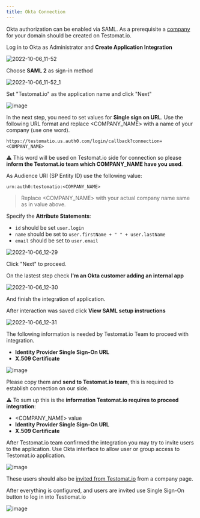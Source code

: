 ```yaml
---
title: Okta Connection
---
```


Okta authorization can be enabled via SAML. As a prerequisite a [company](https://docs.testomat.io/subscriptions/companies/) for your domain should be created on Testomat.io. 

Log in to Okta as Administrator and **Create Application Integration**

![2022-10-06_11-52](./images/194427516-2a6336b7-f419-4390-a1a4-30ce528045ba.png)

Choose **SAML 2** as sign-in method

![2022-10-06_11-52_1](./images/194427643-4af9baff-2934-4b5f-a972-b29c706212c1.png)

Set "Testomat.io" as the application name and click "Next"

![image](./images/194428326-ba6d0b70-5f36-4a7e-bee2-cc83266c2a85.png)

In the next step, you need to set values for **Single sign on URL**. Use the following URL format and replace <COMPANY_NAME> with a name of your company (use one word). 

```
https://testomatio.us.auth0.com/login/callback?connection=<COMPANY_NAME>
```

⚠️ This word will be used on Testomat.io side for connection so please **inform the Testomat.io team which COMPANY_NAME have you used**.

As Audience URI (SP Entity ID) use the following value:

```
urn:auth0:testomatio:<COMPANY_NAME>
```
> Replace <COMPANY_NAME> with your actual company name same as in value above.


Specify the **Attribute Statements**:

* `id` should be set `user.login`
* `name` should be set to `user.firstName + " " + user.lastName`
* `email` should be set to `user.email`

![2022-10-06_12-29](./images/194431376-68ce56b2-9056-4057-8e9d-3cd2d7709351.png)

Click "Next" to proceed.

On the lastest step check **I'm an Okta customer adding an internal app**

![2022-10-06_12-30](./images/194430057-41f53e5e-b522-4c2c-86a7-351a252a275e.png)

And finish the integration of application.

After interaction was saved click **View SAML setup instructions**

![2022-10-06_12-31](./images/194430131-d1c72622-0a5b-4fda-9217-45d2d2f192be.png)

The following information is needed by Testomat.io Team to proceed with integration.

* **Identity Provider Single Sign-On URL**
* **X.509 Certificate**

![image](./images/194430424-d9b5a8ea-cc7c-4abc-96a1-7f4bb985fe03.png)

Please copy them and **send to Testomat.io team**, this is required to establish connection on our side. 

⚠️ To sum up this is the **information Testomat.io requires to proceed integration**:

* <COMPANY_NAME> value
* **Identity Provider Single Sign-On URL**
* **X.509 Certificate**

After Testomat.io team confirmed the integration you may try to invite users to the application. Use Okta interface to allow user or group access to Testomat.io application.

![image](./images/194430955-259faf69-2fe2-49a2-93f1-223a9edb1e69.png)

These users should also be [invited from Testomat.io](https://docs.testomat.io/subscriptions/companies/#how-to-invite-a-user-to-a-company) from a company page.

After everything is configured, and users are invited use Single Sign-On button to log in into Testiomat.io

![image](./images/193945922-c6ed5091-7482-4358-a3a0-3cbdbb86e411.png)

